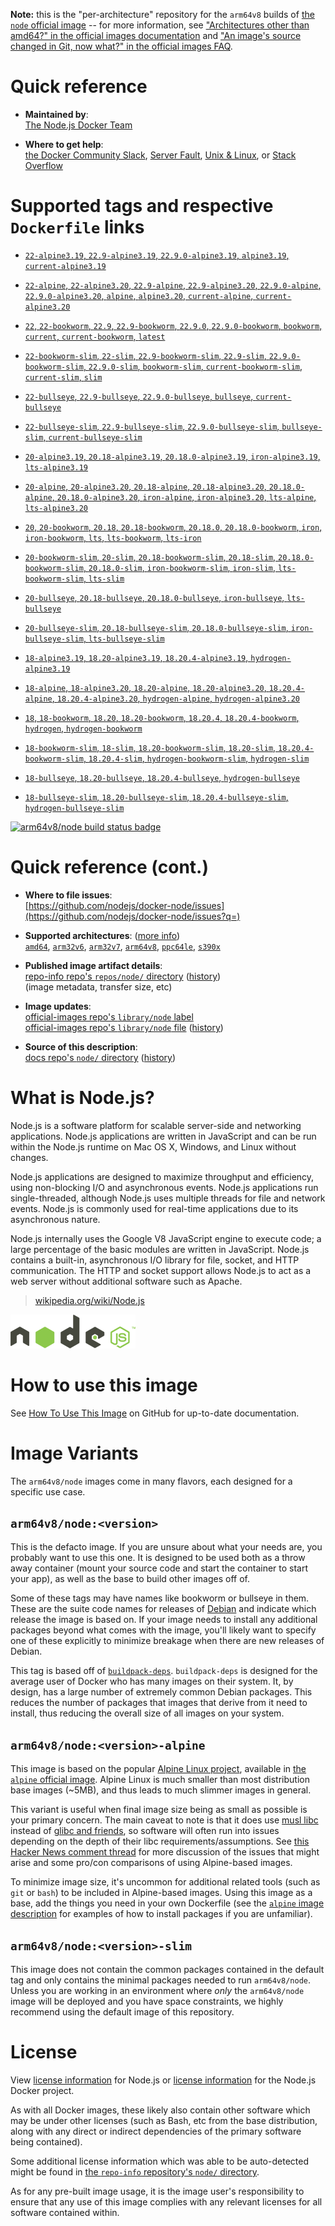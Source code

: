 <!--

********************************************************************************

WARNING:

    DO NOT EDIT "node/README.md"

    IT IS AUTO-GENERATED

    (from the other files in "node/" combined with a set of templates)

********************************************************************************

-->

**Note:** this is the "per-architecture" repository for the `arm64v8` builds of [the `node` official image](https://hub.docker.com/_/node) -- for more information, see ["Architectures other than amd64?" in the official images documentation](https://github.com/docker-library/official-images#architectures-other-than-amd64) and ["An image's source changed in Git, now what?" in the official images FAQ](https://github.com/docker-library/faq#an-images-source-changed-in-git-now-what).

# Quick reference

-	**Maintained by**:  
	[The Node.js Docker Team](https://github.com/nodejs/docker-node)

-	**Where to get help**:  
	[the Docker Community Slack](https://dockr.ly/comm-slack), [Server Fault](https://serverfault.com/help/on-topic), [Unix & Linux](https://unix.stackexchange.com/help/on-topic), or [Stack Overflow](https://stackoverflow.com/help/on-topic)

# Supported tags and respective `Dockerfile` links

-	[`22-alpine3.19`, `22.9-alpine3.19`, `22.9.0-alpine3.19`, `alpine3.19`, `current-alpine3.19`](https://github.com/nodejs/docker-node/blob/58c3b39e5948f82c594395857193cd97d01c690e/22/alpine3.19/Dockerfile)

-	[`22-alpine`, `22-alpine3.20`, `22.9-alpine`, `22.9-alpine3.20`, `22.9.0-alpine`, `22.9.0-alpine3.20`, `alpine`, `alpine3.20`, `current-alpine`, `current-alpine3.20`](https://github.com/nodejs/docker-node/blob/58c3b39e5948f82c594395857193cd97d01c690e/22/alpine3.20/Dockerfile)

-	[`22`, `22-bookworm`, `22.9`, `22.9-bookworm`, `22.9.0`, `22.9.0-bookworm`, `bookworm`, `current`, `current-bookworm`, `latest`](https://github.com/nodejs/docker-node/blob/58c3b39e5948f82c594395857193cd97d01c690e/22/bookworm/Dockerfile)

-	[`22-bookworm-slim`, `22-slim`, `22.9-bookworm-slim`, `22.9-slim`, `22.9.0-bookworm-slim`, `22.9.0-slim`, `bookworm-slim`, `current-bookworm-slim`, `current-slim`, `slim`](https://github.com/nodejs/docker-node/blob/58c3b39e5948f82c594395857193cd97d01c690e/22/bookworm-slim/Dockerfile)

-	[`22-bullseye`, `22.9-bullseye`, `22.9.0-bullseye`, `bullseye`, `current-bullseye`](https://github.com/nodejs/docker-node/blob/58c3b39e5948f82c594395857193cd97d01c690e/22/bullseye/Dockerfile)

-	[`22-bullseye-slim`, `22.9-bullseye-slim`, `22.9.0-bullseye-slim`, `bullseye-slim`, `current-bullseye-slim`](https://github.com/nodejs/docker-node/blob/58c3b39e5948f82c594395857193cd97d01c690e/22/bullseye-slim/Dockerfile)

-	[`20-alpine3.19`, `20.18-alpine3.19`, `20.18.0-alpine3.19`, `iron-alpine3.19`, `lts-alpine3.19`](https://github.com/nodejs/docker-node/blob/8483b3edd9cc2a38360d88d360e3093d657ac3fe/20/alpine3.19/Dockerfile)

-	[`20-alpine`, `20-alpine3.20`, `20.18-alpine`, `20.18-alpine3.20`, `20.18.0-alpine`, `20.18.0-alpine3.20`, `iron-alpine`, `iron-alpine3.20`, `lts-alpine`, `lts-alpine3.20`](https://github.com/nodejs/docker-node/blob/8483b3edd9cc2a38360d88d360e3093d657ac3fe/20/alpine3.20/Dockerfile)

-	[`20`, `20-bookworm`, `20.18`, `20.18-bookworm`, `20.18.0`, `20.18.0-bookworm`, `iron`, `iron-bookworm`, `lts`, `lts-bookworm`, `lts-iron`](https://github.com/nodejs/docker-node/blob/8483b3edd9cc2a38360d88d360e3093d657ac3fe/20/bookworm/Dockerfile)

-	[`20-bookworm-slim`, `20-slim`, `20.18-bookworm-slim`, `20.18-slim`, `20.18.0-bookworm-slim`, `20.18.0-slim`, `iron-bookworm-slim`, `iron-slim`, `lts-bookworm-slim`, `lts-slim`](https://github.com/nodejs/docker-node/blob/8483b3edd9cc2a38360d88d360e3093d657ac3fe/20/bookworm-slim/Dockerfile)

-	[`20-bullseye`, `20.18-bullseye`, `20.18.0-bullseye`, `iron-bullseye`, `lts-bullseye`](https://github.com/nodejs/docker-node/blob/8483b3edd9cc2a38360d88d360e3093d657ac3fe/20/bullseye/Dockerfile)

-	[`20-bullseye-slim`, `20.18-bullseye-slim`, `20.18.0-bullseye-slim`, `iron-bullseye-slim`, `lts-bullseye-slim`](https://github.com/nodejs/docker-node/blob/8483b3edd9cc2a38360d88d360e3093d657ac3fe/20/bullseye-slim/Dockerfile)

-	[`18-alpine3.19`, `18.20-alpine3.19`, `18.20.4-alpine3.19`, `hydrogen-alpine3.19`](https://github.com/nodejs/docker-node/blob/619b871fb3d89dc6d6333914b46bf526e781eec5/18/alpine3.19/Dockerfile)

-	[`18-alpine`, `18-alpine3.20`, `18.20-alpine`, `18.20-alpine3.20`, `18.20.4-alpine`, `18.20.4-alpine3.20`, `hydrogen-alpine`, `hydrogen-alpine3.20`](https://github.com/nodejs/docker-node/blob/619b871fb3d89dc6d6333914b46bf526e781eec5/18/alpine3.20/Dockerfile)

-	[`18`, `18-bookworm`, `18.20`, `18.20-bookworm`, `18.20.4`, `18.20.4-bookworm`, `hydrogen`, `hydrogen-bookworm`](https://github.com/nodejs/docker-node/blob/619b871fb3d89dc6d6333914b46bf526e781eec5/18/bookworm/Dockerfile)

-	[`18-bookworm-slim`, `18-slim`, `18.20-bookworm-slim`, `18.20-slim`, `18.20.4-bookworm-slim`, `18.20.4-slim`, `hydrogen-bookworm-slim`, `hydrogen-slim`](https://github.com/nodejs/docker-node/blob/619b871fb3d89dc6d6333914b46bf526e781eec5/18/bookworm-slim/Dockerfile)

-	[`18-bullseye`, `18.20-bullseye`, `18.20.4-bullseye`, `hydrogen-bullseye`](https://github.com/nodejs/docker-node/blob/619b871fb3d89dc6d6333914b46bf526e781eec5/18/bullseye/Dockerfile)

-	[`18-bullseye-slim`, `18.20-bullseye-slim`, `18.20.4-bullseye-slim`, `hydrogen-bullseye-slim`](https://github.com/nodejs/docker-node/blob/619b871fb3d89dc6d6333914b46bf526e781eec5/18/bullseye-slim/Dockerfile)

[![arm64v8/node build status badge](https://img.shields.io/jenkins/s/https/doi-janky.infosiftr.net/job/multiarch/job/arm64v8/job/node.svg?label=arm64v8/node%20%20build%20job)](https://doi-janky.infosiftr.net/job/multiarch/job/arm64v8/job/node/)

# Quick reference (cont.)

-	**Where to file issues**:  
	[https://github.com/nodejs/docker-node/issues](https://github.com/nodejs/docker-node/issues?q=)

-	**Supported architectures**: ([more info](https://github.com/docker-library/official-images#architectures-other-than-amd64))  
	[`amd64`](https://hub.docker.com/r/amd64/node/), [`arm32v6`](https://hub.docker.com/r/arm32v6/node/), [`arm32v7`](https://hub.docker.com/r/arm32v7/node/), [`arm64v8`](https://hub.docker.com/r/arm64v8/node/), [`ppc64le`](https://hub.docker.com/r/ppc64le/node/), [`s390x`](https://hub.docker.com/r/s390x/node/)

-	**Published image artifact details**:  
	[repo-info repo's `repos/node/` directory](https://github.com/docker-library/repo-info/blob/master/repos/node) ([history](https://github.com/docker-library/repo-info/commits/master/repos/node))  
	(image metadata, transfer size, etc)

-	**Image updates**:  
	[official-images repo's `library/node` label](https://github.com/docker-library/official-images/issues?q=label%3Alibrary%2Fnode)  
	[official-images repo's `library/node` file](https://github.com/docker-library/official-images/blob/master/library/node) ([history](https://github.com/docker-library/official-images/commits/master/library/node))

-	**Source of this description**:  
	[docs repo's `node/` directory](https://github.com/docker-library/docs/tree/master/node) ([history](https://github.com/docker-library/docs/commits/master/node))

# What is Node.js?

Node.js is a software platform for scalable server-side and networking applications. Node.js applications are written in JavaScript and can be run within the Node.js runtime on Mac OS X, Windows, and Linux without changes.

Node.js applications are designed to maximize throughput and efficiency, using non-blocking I/O and asynchronous events. Node.js applications run single-threaded, although Node.js uses multiple threads for file and network events. Node.js is commonly used for real-time applications due to its asynchronous nature.

Node.js internally uses the Google V8 JavaScript engine to execute code; a large percentage of the basic modules are written in JavaScript. Node.js contains a built-in, asynchronous I/O library for file, socket, and HTTP communication. The HTTP and socket support allows Node.js to act as a web server without additional software such as Apache.

> [wikipedia.org/wiki/Node.js](https://en.wikipedia.org/wiki/Node.js)

![logo](https://raw.githubusercontent.com/docker-library/docs/01c12653951b2fe592c1f93a13b4e289ada0e3a1/node/logo.png)

# How to use this image

See [How To Use This Image](https://github.com/nodejs/docker-node/blob/master/README.md#how-to-use-this-image) on GitHub for up-to-date documentation.

# Image Variants

The `arm64v8/node` images come in many flavors, each designed for a specific use case.

## `arm64v8/node:<version>`

This is the defacto image. If you are unsure about what your needs are, you probably want to use this one. It is designed to be used both as a throw away container (mount your source code and start the container to start your app), as well as the base to build other images off of.

Some of these tags may have names like bookworm or bullseye in them. These are the suite code names for releases of [Debian](https://wiki.debian.org/DebianReleases) and indicate which release the image is based on. If your image needs to install any additional packages beyond what comes with the image, you'll likely want to specify one of these explicitly to minimize breakage when there are new releases of Debian.

This tag is based off of [`buildpack-deps`](https://hub.docker.com/_/buildpack-deps/). `buildpack-deps` is designed for the average user of Docker who has many images on their system. It, by design, has a large number of extremely common Debian packages. This reduces the number of packages that images that derive from it need to install, thus reducing the overall size of all images on your system.

## `arm64v8/node:<version>-alpine`

This image is based on the popular [Alpine Linux project](https://alpinelinux.org), available in [the `alpine` official image](https://hub.docker.com/_/alpine). Alpine Linux is much smaller than most distribution base images (~5MB), and thus leads to much slimmer images in general.

This variant is useful when final image size being as small as possible is your primary concern. The main caveat to note is that it does use [musl libc](https://musl.libc.org) instead of [glibc and friends](https://www.etalabs.net/compare_libcs.html), so software will often run into issues depending on the depth of their libc requirements/assumptions. See [this Hacker News comment thread](https://news.ycombinator.com/item?id=10782897) for more discussion of the issues that might arise and some pro/con comparisons of using Alpine-based images.

To minimize image size, it's uncommon for additional related tools (such as `git` or `bash`) to be included in Alpine-based images. Using this image as a base, add the things you need in your own Dockerfile (see the [`alpine` image description](https://hub.docker.com/_/alpine/) for examples of how to install packages if you are unfamiliar).

## `arm64v8/node:<version>-slim`

This image does not contain the common packages contained in the default tag and only contains the minimal packages needed to run `arm64v8/node`. Unless you are working in an environment where *only* the `arm64v8/node` image will be deployed and you have space constraints, we highly recommend using the default image of this repository.

# License

View [license information](https://github.com/nodejs/node/blob/master/LICENSE) for Node.js or [license information](https://github.com/nodejs/docker-node/blob/master/LICENSE) for the Node.js Docker project.

As with all Docker images, these likely also contain other software which may be under other licenses (such as Bash, etc from the base distribution, along with any direct or indirect dependencies of the primary software being contained).

Some additional license information which was able to be auto-detected might be found in [the `repo-info` repository's `node/` directory](https://github.com/docker-library/repo-info/tree/master/repos/node).

As for any pre-built image usage, it is the image user's responsibility to ensure that any use of this image complies with any relevant licenses for all software contained within.
